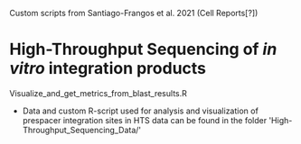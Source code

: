 Custom scripts from Santiago-Frangos et al. 2021 (Cell Reports[?])

# High-Throughput Sequencing of *in vitro* integration products
Visualize_and_get_metrics_from_blast_results.R
* Data and custom R-script used for analysis and visualization of prespacer integration sites in HTS data can be found in the folder 'High-Throughput_Sequencing_Data/'
